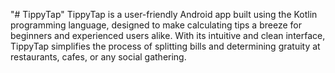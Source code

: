 "# TippyTap" 
TippyTap is a user-friendly Android app built using the Kotlin programming language, designed to make calculating tips a breeze for beginners and experienced users alike. With its intuitive and clean interface, TippyTap simplifies the process of splitting bills and determining gratuity at restaurants, cafes, or any social gathering.
